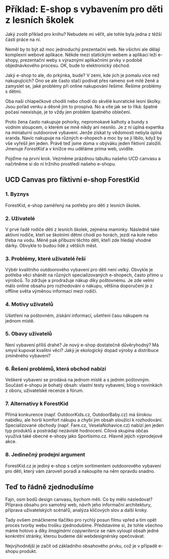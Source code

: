 # Příklad: E-shop s vybavením pro děti z lesních školek

Jaký zvolit příklad pro knihu? Nebudete mi věřit, ale tohle byla jedna z těžší částí práce na ní.

Neměl by to být až moc jednoduchý prezentační web. Ne všichni ale dělají komplexní webové aplikace. Někde mezi statickým webem a aplikací leží e-shopy, prezentační weby s výraznými aplikačními prvky v podobě objednávkového procesu. OK, bude to elektronický obchod.

Jaký e-shop to ale, do prkýnka, bude? V zemi, kde jich je pomalu více než nakupujících? Ono se ale často stačí podívat přes rameno své milé ženě a zamyslet se, jaké problémy při online nakupování řešíme. Řešíme problémy s dětmi. 

Oba naši chlapečkové chodili nebo chodí do skvělé kunratické lesní školky. Jsou pořád venku a děsně jim to prospívá. No a víte jak se to říká: špatné počasí neexistuje, je to vždy jen problém špatného oblečení. 

Proto žena často nakupuje pohorky, nepromokavé kalhoty a bundy s vodním sloupcem, o kterém se mně nikdy ani nesnilo. Je z ní úplná expertka na miniaturní outdoorové vybavení. Jenže získat ty vědomosti nebyla úplná sranda. Navíc nakupuje na různých e-shopech a moc by se jí líbilo, když by vše vyřešil jen jeden. Právě teď jsme doma v obýváku jeden fiktivní založili. Jmenuje *ForestKid* a v knížce mu uděláme prima web, uvidíte.

Pojďme na první krok. Vezměme prázdnou tabulku našeho UCD canvasu a načrtněme si do ni tržního prostředí našeho e-shopu.

## UCD Canvas pro fiktivní e-shop ForestKid

### 1. Byznys

ForestKid, e-shop zaměřený na potřeby pro děti z lesních školek.

### 2. Uživatelé

V prvé řadě rodiče dětí z lesních školek, zejména maminky. Následně také aktivní rodiče, kteří se školními dětmi chodí po horách, jezdí na kole nebo třeba na vodu. Méně pak příbuzní těchto dětí, kteří zde hledají vhodné dárky. Obvykle to budou lidé z větších měst.

### 3. Problémy, které uživatelé řeší

Výběr kvalitního outdoorového vybavení pro děti není velký. Obvykle je potřeba věci shánět na různých specializovaných e-shopech, často přímo u výrobců. To zdržuje a prodražuje nákup díky poštovnému. Je zde velmi málo online obsahu pro rozhodování o nákupu, většina doporučení je z offline světa výměnou informací mezi rodiči.

### 4. Motivy uživatelů

Ušetření na poštovném, získání informací, ušetření času nákupem na jednom místě.

### 5. Obavy uživatelů

Není vybavení příliš drahé? Je nový e-shop dostatečně důvěryhodný? Má smysl kupovat kvalitní věci? Jaký je ekologický dopad výroby a distribuce zmíněného vybavení? 

### 6. Řešení problémů, která obchod nabízí

Veškeré vybavení se prodává na jednom místě a s jedním poštovným. Součástí e-shopu je bohatý obsah: vlastní testy vybavení, blog o novinkách z oboru, uživatelské recenze a fórum.

### 7. Alternativy k ForestKid

Přímá konkurence (např. OutdoorKids.cz, OutdoorBaby.cz) má širokou nabídku, ale horší komfort nákupu a chybí jim obsah sloužící k rozhodování. Specializované obchody (např. Fare.cz, VeselaNohavice.cz) nabízí jen jeden typ produktů a postrádají nezávislé hodnocení. Cílová skupina občas využívá také obecné e-shopy jako Sportisimo.cz. Hlavně jejich výprodejové akce.

### 8. Jedinečný prodejní argument

ForestKid.cz je jediný e-shop s celým sortimentem outdoorového vybavení pro děti, který vám zároveň poradí a nakoupíte na něm opravdu snadno.

## Teď to řádně zjednodušíme

Fajn, osm bodů design canvasu, bychom měli. Co by mělo následovat? Příprava obsahu pro samotný web, návrh jeho informační architektury, příprava uživatelských scénářů, analýza klíčových slov a další kroky. 

Tady ovšem zmáčkneme tlačítko pro rychlý posun filmu vpřed a tím opět proces tvorby webu trošku zjednodušíme. Představíme si, že tohle všechno máme hotovo a díky *Imaginární copywriterce* se nám vyloupl obsah jedné konkrétní stránky, kterou budeme dál webdesignérsky opečovávat.

Nejvýhodnější je začít od základního obsahového prvku, což je v případě e-shopu produkt. 


